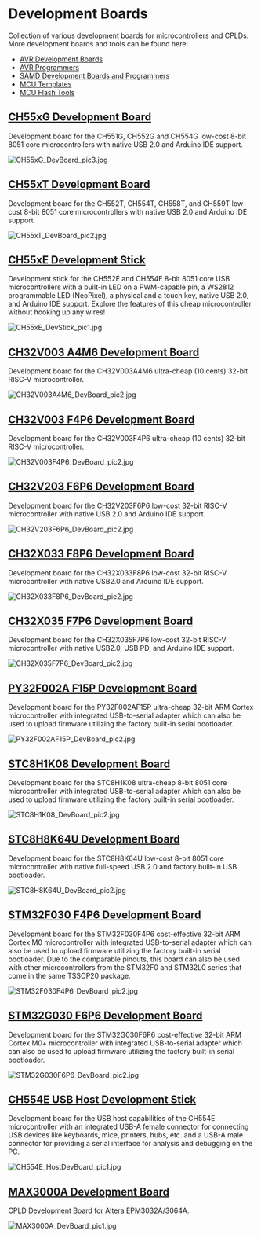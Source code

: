 # Development Boards
Collection of various development boards for microcontrollers and CPLDs. More development boards and tools can be found here:
- [AVR Development Boards](https://github.com/wagiminator/AVR-Development-Boards)
- [AVR Programmers](https://github.com/wagiminator/AVR-Programmer)
- [SAMD Development Boards and Programmers](https://github.com/wagiminator/SAMD-Development-Boards)
- [MCU Templates](https://github.com/wagiminator/MCU-Templates)
- [MCU Flash Tools](https://github.com/wagiminator/MCU-Flash-Tools)

## [CH55xG Development Board](https://github.com/wagiminator/Development-Boards/tree/main/CH55xG_DevBoard)
Development board for the CH551G, CH552G and CH554G low-cost 8-bit 8051 core microcontrollers with native USB 2.0 and Arduino IDE support.

![CH55xG_DevBoard_pic3.jpg](https://raw.githubusercontent.com/wagiminator/Development-Boards/main/CH55xG_DevBoard/documentation/CH55xG_DevBoard_pic3.jpg)

## [CH55xT Development Board](https://github.com/wagiminator/Development-Boards/tree/main/CH55xT_DevBoard)
Development board for the CH552T, CH554T, CH558T, and CH559T low-cost 8-bit 8051 core microcontrollers with native USB 2.0 and Arduino IDE support.

![CH55xT_DevBoard_pic2.jpg](https://raw.githubusercontent.com/wagiminator/Development-Boards/main/CH55xT_DevBoard/documentation/CH55xT_DevBoard_pic2.jpg)

## [CH55xE Development Stick](https://github.com/wagiminator/Development-Boards/tree/main/CH55xE_DevStick)
Development stick for the CH552E and CH554E 8-bit 8051 core USB microcontrollers with a built-in LED on a PWM-capable pin, a WS2812 programmable LED (NeoPixel), a physical and a touch key, native USB 2.0, and Arduino IDE support. Explore the features of this cheap microcontroller without hooking up any wires!

![CH55xE_DevStick_pic1.jpg](https://raw.githubusercontent.com/wagiminator/Development-Boards/master/CH55xE_DevStick/documentation/CH55xE_DevStick_pic1.jpg)

## [CH32V003 A4M6 Development Board](https://github.com/wagiminator/Development-Boards/tree/main/CH32V003A4M6_DevBoard)
Development board for the CH32V003A4M6 ultra-cheap (10 cents) 32-bit RISC-V microcontroller.

![CH32V003A4M6_DevBoard_pic2.jpg](https://raw.githubusercontent.com/wagiminator/Development-Boards/main/CH32V003A4M6_DevBoard/documentation/CH32V003A4M6_DevBoard_pic2.jpg)

## [CH32V003 F4P6 Development Board](https://github.com/wagiminator/Development-Boards/tree/main/CH32V003F4P6_DevBoard)
Development board for the CH32V003F4P6 ultra-cheap (10 cents) 32-bit RISC-V microcontroller.

![CH32V003F4P6_DevBoard_pic2.jpg](https://raw.githubusercontent.com/wagiminator/Development-Boards/main/CH32V003F4P6_DevBoard/documentation/CH32V003F4P6_DevBoard_pic2.jpg)

## [CH32V203 F6P6 Development Board](https://github.com/wagiminator/Development-Boards/tree/main/CH32V203F6P6_DevBoard)
Development board for the CH32V203F6P6 low-cost 32-bit RISC-V microcontroller with native USB 2.0 and Arduino IDE support.

![CH32V203F6P6_DevBoard_pic2.jpg](https://raw.githubusercontent.com/wagiminator/Development-Boards/main/CH32V203F6P6_DevBoard/documentation/CH32V203F6P6_DevBoard_pic2.jpg)

## [CH32X033 F8P6 Development Board](https://github.com/wagiminator/Development-Boards/tree/main/CH32X033F8P6_DevBoard)
Development board for the CH32X033F8P6 low-cost 32-bit RISC-V microcontroller with native USB2.0 and Arduino IDE support.

![CH32X033F8P6_DevBoard_pic2.jpg](https://raw.githubusercontent.com/wagiminator/Development-Boards/main/CH32X033F8P6_DevBoard/documentation/CH32X033F8P6_DevBoard_pic2.jpg)

## [CH32X035 F7P6 Development Board](https://github.com/wagiminator/Development-Boards/tree/main/CH32X035F7P6_DevBoard)
Development board for the CH32X035F7P6 low-cost 32-bit RISC-V microcontroller with native USB2.0, USB PD, and Arduino IDE support.

![CH32X035F7P6_DevBoard_pic2.jpg](https://raw.githubusercontent.com/wagiminator/Development-Boards/main/CH32X035F7P6_DevBoard/documentation/CH32X035F7P6_DevBoard_pic2.jpg)

## [PY32F002A F15P Development Board](https://github.com/wagiminator/Development-Boards/tree/main/PY32F002AF15P_DevBoard)
Development board for the PY32F002AF15P ultra-cheap 32-bit ARM Cortex microcontroller with integrated USB-to-serial adapter which can also be used to upload firmware utilizing the factory built-in serial bootloader.

![PY32F002AF15P_DevBoard_pic2.jpg](https://raw.githubusercontent.com/wagiminator/Development-Boards/main/PY32F002AF15P_DevBoard/documentation/PY32F002AF15P_DevBoard_pic2.jpg)

## [STC8H1K08 Development Board](https://github.com/wagiminator/Development-Boards/tree/main/STC8H1K08_DevBoard)
Development board for the STC8H1K08 ultra-cheap 8-bit 8051 core microcontroller with integrated USB-to-serial adapter which can also be used to upload firmware utilizing the factory built-in serial bootloader.

![STC8H1K08_DevBoard_pic2.jpg](https://raw.githubusercontent.com/wagiminator/Development-Boards/main/STC8H1K08_DevBoard/documentation/STC8H1K08_DevBoard_pic2.jpg)

## [STC8H8K64U Development Board](https://github.com/wagiminator/Development-Boards/tree/main/STC8H8K64U_DevBoard)
Development board for the STC8H8K64U low-cost 8-bit 8051 core microcontroller with native full-speed USB 2.0 and factory built-in USB bootloader.

![STC8H8K64U_DevBoard_pic2.jpg](https://raw.githubusercontent.com/wagiminator/Development-Boards/main/STC8H8K64U_DevBoard/documentation/STC8H8K64U_DevBoard_pic2.jpg)

## [STM32F030 F4P6 Development Board](https://github.com/wagiminator/Development-Boards/tree/main/STM32F030F4P6_DevBoard)
Development board for the STM32F030F4P6 cost-effective 32-bit ARM Cortex M0 microcontroller with integrated USB-to-serial adapter which can also be used to upload firmware utilizing the factory built-in serial bootloader. Due to the comparable pinouts, this board can also be used with other microcontrollers from the STM32F0 and STM32L0 series that come in the same TSSOP20 package.

![STM32F030F4P6_DevBoard_pic2.jpg](https://raw.githubusercontent.com/wagiminator/Development-Boards/main/STM32F030F4P6_DevBoard/documentation/STM32F030F4P6_DevBoard_pic2.jpg)

## [STM32G030 F6P6 Development Board](https://github.com/wagiminator/Development-Boards/tree/main/STM32G030F6P6_DevBoard)
Development board for the STM32G030F6P6 cost-effective 32-bit ARM Cortex M0+ microcontroller with integrated USB-to-serial adapter which can also be used to upload firmware utilizing the factory built-in serial bootloader.

![STM32G030F6P6_DevBoard_pic2.jpg](https://raw.githubusercontent.com/wagiminator/Development-Boards/main/STM32G030F6P6_DevBoard/documentation/STM32G030F6P6_DevBoard_pic2.jpg)

## [CH554E USB Host Development Stick](https://github.com/wagiminator/Development-Boards/tree/main/CH554E_HostDevBoard)
Development board for the USB host capabilities of the CH554E microcontroller with an integrated USB-A female connector for connecting USB devices like keyboards, mice, printers, hubs, etc. and a USB-A male connector for providing a serial interface for analysis and debugging on the PC.

![CH554E_HostDevBoard_pic1.jpg](https://raw.githubusercontent.com/wagiminator/Development-Boards/master/CH554E_HostDevBoard/documentation/CH554E_HostDevBoard_pic1.jpg)

## [MAX3000A Development Board](https://github.com/wagiminator/Development-Boards/tree/main/MAX3000A_DevBoard)
CPLD Development Board for Altera EPM3032A/3064A.

![MAX3000A_DevBoard_pic1.jpg](https://raw.githubusercontent.com/wagiminator/Development-Boards/main/MAX3000A_DevBoard/MAX3000A_DevBoard_pic1.jpg)
